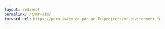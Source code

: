 ```yaml
---
layout: redirect
permalink: /r/mr-sim/
forward_url: https://pera-swarm.ce.pdn.ac.lk/projects/mr-environment-for-swarm-robotics-simulations/supplementary/
---
```

